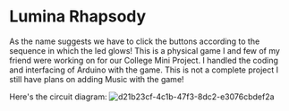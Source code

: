 # Lumina Rhapsody

As the name suggests we have to click the buttons according to the sequence in which the led glows! 
This is a physical game I and few of my friend were working on for our College Mini Project.
I handled the coding and interfacing of Arduino with the game.
This is not a complete project I still have plans on adding Music with the game!

Here's the circuit diagram:
![d21b23cf-4c1b-47f3-8dc2-e3076cbdef2a](https://github.com/vedantsalvi/LUMINA-RHASPODY/assets/140949219/63b17726-5755-4455-b5b6-6fd4c42e453d)
